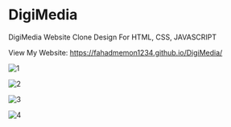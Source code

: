 # DigiMedia

DigiMedia Website Clone Design For HTML, CSS, JAVASCRIPT

View My Website: https://fahadmemon1234.github.io/DigiMedia/

![1](https://github.com/fahadmemon1234/DigiMedia/assets/110020126/13220ccb-3791-490d-9e68-bdd5cf1656b4)

![2](https://github.com/fahadmemon1234/DigiMedia/assets/110020126/fa6921e6-600b-4e4c-8aec-c6554b4b2577)

![3](https://github.com/fahadmemon1234/DigiMedia/assets/110020126/30a50aef-0bf5-4096-8d7b-e4f27bd3263d)

![4](https://github.com/fahadmemon1234/DigiMedia/assets/110020126/d5e2ed86-9220-4001-9f25-f75b4d78b534)
